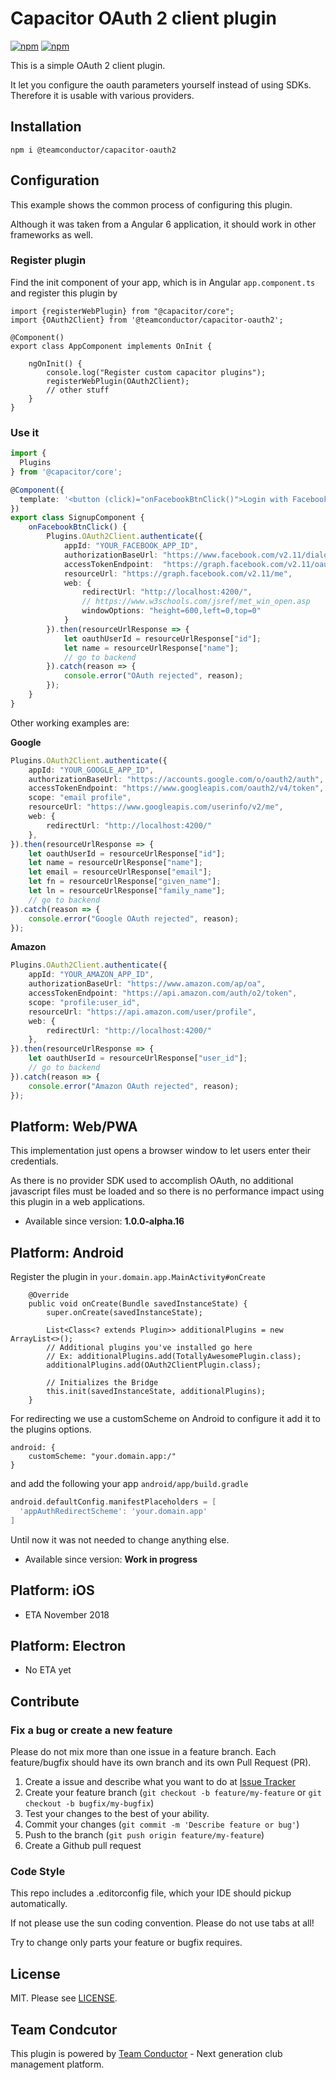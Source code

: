 # Capacitor OAuth 2 client plugin 

[![npm](https://img.shields.io/npm/v/@teamconductor/capacitor-oauth2.svg)](https://www.npmjs.com/package/@teamconductor/capacitor-oauth2) 
[![npm](https://img.shields.io/npm/dt/@teamconductor/capacitor-oauth2.svg?label=npm%20downloads)](https://www.npmjs.com/package/@teamconductor/capacitor-oauth2)

This is a simple OAuth 2 client plugin. 

It let you configure the oauth parameters yourself instead of using SDKs. Therefore it is usable with various providers.

## Installation

`npm i @teamconductor/capacitor-oauth2`

## Configuration

This example shows the common process of configuring this plugin. 

Although it was taken from a Angular 6 application, it should work in other frameworks as well. 

### Register plugin

Find the init component of your app, which is in Angular `app.component.ts` and register this plugin by

```
import {registerWebPlugin} from "@capacitor/core";
import {OAuth2Client} from '@teamconductor/capacitor-oauth2';

@Component()
export class AppComponent implements OnInit {

    ngOnInit() {
        console.log("Register custom capacitor plugins");
        registerWebPlugin(OAuth2Client);
        // other stuff
    }
}
```

### Use it

```typescript
import {
  Plugins
} from '@capacitor/core';

@Component({
  template: '<button (click)="onFacebookBtnClick()">Login with Facebook</button>',
})
export class SignupComponent {
    onFacebookBtnClick() {
        Plugins.OAuth2Client.authenticate({
            appId: "YOUR_FACEBOOK_APP_ID",
            authorizationBaseUrl: "https://www.facebook.com/v2.11/dialog/oauth",
            accessTokenEndpoint:  "https://graph.facebook.com/v2.11/oauth/access_token",
            resourceUrl: "https://graph.facebook.com/v2.11/me",
            web: {
                redirectUrl: "http://localhost:4200/",
                // https://www.w3schools.com/jsref/met_win_open.asp
                windowOptions: "height=600,left=0,top=0"
            }
        }).then(resourceUrlResponse => {
            let oauthUserId = resourceUrlResponse["id"];
            let name = resourceUrlResponse["name"];
            // go to backend
        }).catch(reason => {
            console.error("OAuth rejected", reason);
        });
    }
}
```

Other working examples are:

**Google**

```typescript
Plugins.OAuth2Client.authenticate({
    appId: "YOUR_GOOGLE_APP_ID",
    authorizationBaseUrl: "https://accounts.google.com/o/oauth2/auth",
    accessTokenEndpoint: "https://www.googleapis.com/oauth2/v4/token",
    scope: "email profile",
    resourceUrl: "https://www.googleapis.com/userinfo/v2/me",
    web: {
        redirectUrl: "http://localhost:4200/"
    },
}).then(resourceUrlResponse => {
    let oauthUserId = resourceUrlResponse["id"];
    let name = resourceUrlResponse["name"];
    let email = resourceUrlResponse["email"];
    let fn = resourceUrlResponse["given_name"];
    let ln = resourceUrlResponse["family_name"];
    // go to backend
}).catch(reason => {
    console.error("Google OAuth rejected", reason);
});
```

**Amazon**

```typescript
Plugins.OAuth2Client.authenticate({
    appId: "YOUR_AMAZON_APP_ID",
    authorizationBaseUrl: "https://www.amazon.com/ap/oa",
    accessTokenEndpoint: "https://api.amazon.com/auth/o2/token",
    scope: "profile:user_id",
    resourceUrl: "https://api.amazon.com/user/profile",
    web: {
        redirectUrl: "http://localhost:4200/"
    },
}).then(resourceUrlResponse => {
    let oauthUserId = resourceUrlResponse["user_id"];
    // go to backend
}).catch(reason => {
    console.error("Amazon OAuth rejected", reason);
});
``` 


## Platform: Web/PWA

This implementation just opens a browser window to let users enter their credentials.

As there is no provider SDK used to accomplish OAuth, no additional javascript files must be loaded and so there is no performance 
impact using this plugin in a web applications.

- Available since version: **1.0.0-alpha.16**

## Platform: Android

Register the plugin in `your.domain.app.MainActivity#onCreate` 

```
    @Override
    public void onCreate(Bundle savedInstanceState) {
        super.onCreate(savedInstanceState);
        
        List<Class<? extends Plugin>> additionalPlugins = new ArrayList<>();
        // Additional plugins you've installed go here
        // Ex: additionalPlugins.add(TotallyAwesomePlugin.class);
        additionalPlugins.add(OAuth2ClientPlugin.class);

        // Initializes the Bridge
        this.init(savedInstanceState, additionalPlugins);
    }
```

For redirecting we use a customScheme on Android to configure it add it to the plugins options.

```
android: {
    customScheme: "your.domain.app:/"
}
```

and add the following your app `android/app/build.gradle` 

```gradle
android.defaultConfig.manifestPlaceholders = [
  'appAuthRedirectScheme': 'your.domain.app'
]
```

Until now it was not needed to change anything else.

- Available since version: **Work in progress**

## Platform: iOS

- ETA November 2018
 
## Platform: Electron
 
- No ETA yet
 
## Contribute

### Fix a bug or create a new feature

Please do not mix more than one issue in a feature branch. Each feature/bugfix should have its own branch and its own Pull Request (PR).

1. Create a issue and describe what you want to do at [Issue Tracker](https://github.com/moberwasserlechner/capacitor-oauth2/issues)
2. Create your feature branch (`git checkout -b feature/my-feature` or `git checkout -b bugfix/my-bugfix`)
3. Test your changes to the best of your ability. 
5. Commit your changes (`git commit -m 'Describe feature or bug'`)
6. Push to the branch (`git push origin feature/my-feature`)
7. Create a Github pull request

### Code Style

This repo includes a .editorconfig file, which your IDE should pickup automatically.

If not please use the sun coding convention. Please do not use tabs at all!

Try to change only parts your feature or bugfix requires.
 
## License

MIT. Please see [LICENSE](https://github.com/moberwasserlechner/capacitor-oauth2/blob/master/LICENSE).

## Team Condcutor

This plugin is powered by [Team Conductor](https://team-conductor.com/en/) - Next generation club management platform.

